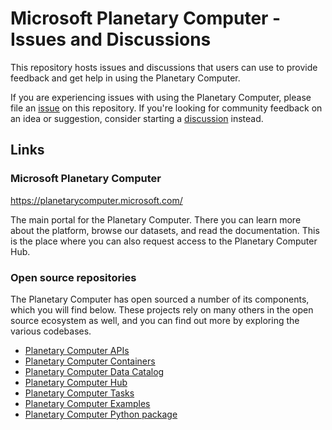 # Microsoft Planetary Computer - Issues and Discussions

This repository hosts issues and discussions that users can use to provide feedback and get help in using the Planetary Computer.

If you are experiencing issues with using the Planetary Computer, please file an [issue](https://github.com/microsoft/PlanetaryComputer/issues) on this repository. If you're looking for community feedback on an idea or suggestion, consider starting a [discussion](https://github.com/microsoft/PlanetaryComputer/discussions) instead.

## Links

### Microsoft Planetary Computer

https://planetarycomputer.microsoft.com/

The main portal for the Planetary Computer. There you can learn more about the platform, browse our datasets, and read the documentation. This is the place where you can also request access to the Planetary Computer Hub.

### Open source repositories

The Planetary Computer has open sourced a number of its components, which you will find below. These projects rely on many others in the open source ecosystem as well, and you can find out more by exploring the various codebases.

- [Planetary Computer APIs](https://github.com/microsoft/planetary-computer-apis)
- [Planetary Computer Containers](https://github.com/microsoft/planetary-computer-containers)
- [Planetary Computer Data Catalog](https://github.com/microsoft/PlanetaryComputerDataCatalog)
- [Planetary Computer Hub](https://github.com/microsoft/planetary-computer-hub)
- [Planetary Computer Tasks](https://github.com/microsoft/planetary-computer-tasks)
- [Planetary Computer Examples](https://github.com/microsoft/PlanetaryComputerExamples)
- [Planetary Computer Python package](https://github.com/microsoft/planetary-computer-sdk-for-python)
